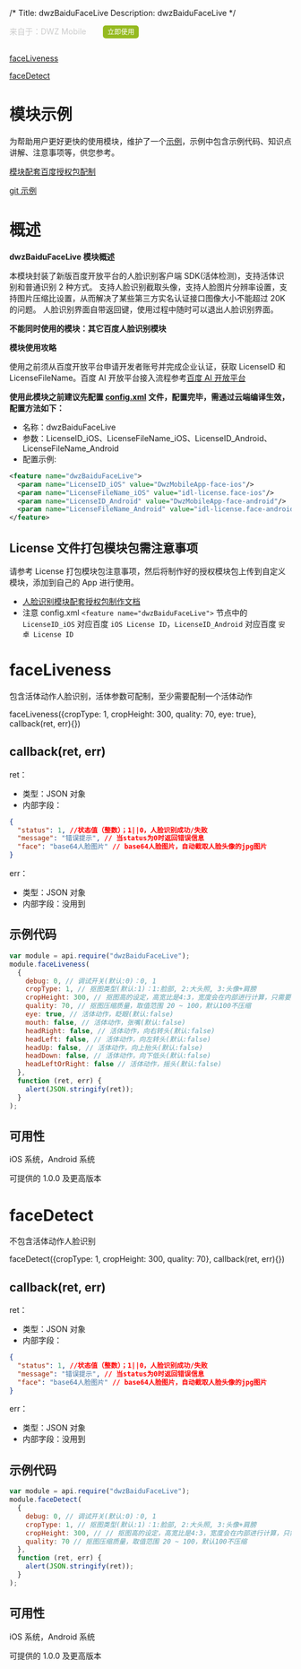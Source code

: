 ﻿/*
Title: dwzBaiduFaceLive
Description: dwzBaiduFaceLive
*/

<p style="color: #ccc; margin-bottom: 30px;">来自于：DWZ Mobile<a style="background-color: #95ba20; color:#fff; padding:4px 8px;border-radius:5px;margin-left:30px; margin-bottom:0px; font-size:12px;text-decoration:none;" target="_blank" href="//www.apicloud.com/mod_detail/dwzBaiduFaceLive">立即使用</a></p>

<div class="outline">

[faceLiveness](#a1)

[faceDetect](#a2)

</div>

# **模块示例**

为帮助用户更好更快的使用模块，维护了一个[示例](https://community.apicloud.com/bbs/forum.php?mod=viewthread&tid=169335)，示例中包含示例代码、知识点讲解、注意事项等，供您参考。

[模块配套百度授权包配制](http://dwzteam.gitee.io/dwz_mobile_doc_v1/#/doc/apicloud/dwzBaiduFaceLive)

[git 示例](https://gitee.com/dwzteam/dwz_mobile_app)

# **概述**

**dwzBaiduFaceLive 模块概述**

本模块封装了新版百度开放平台的人脸识别客户端 SDK(活体检测)，支持活体识别和普通识别 2 种方式。
支持人脸识别截取头像，支持人脸图片分辨率设置，支持图片压缩比设置，从而解决了某些第三方实名认证接口图像大小不能超过 20K 的问题。
人脸识别界面自带返回键，使用过程中随时可以退出人脸识别界面。

**不能同时使用的模块：其它百度人脸识别模块**

**模块使用攻略**

使用之前须从百度开放平台申请开发者账号并完成企业认证，获取 LicenseID 和 LicenseFileName。百度 AI 开放平台接入流程参考[百度 AI 开放平台](https://console.bce.baidu.com/ai/?_=1524383952610#/ai/face/overview/index)

**使用此模块之前建议先配置 [config.xml](/APICloud/技术专题/app-config-manual) 文件，配置完毕，需通过云端编译生效，配置方法如下：**

- 名称：dwzBaiduFaceLive
- 参数：LicenseID_iOS、LicenseFileName_iOS、LicenseID_Android、LicenseFileName_Android
- 配置示例:

```xml
<feature name="dwzBaiduFaceLive">
  <param name="LicenseID_iOS" value="DwzMobileApp-face-ios"/>
  <param name="LicenseFileName_iOS" value="idl-license.face-ios"/>
  <param name="LicenseID_Android" value="DwzMobileApp-face-android"/>
  <param name="LicenseFileName_Android" value="idl-license.face-android"/>
</feature>
```

## **License 文件打包模块包需注意事项**

请参考 License 打包模块包注意事项，然后将制作好的授权模块包上传到自定义模块，添加到自己的 App 进行使用。

- [人脸识别模块配套授权包制作文档](http://dwzteam.gitee.io/dwz_mobile_doc_v1/#/doc/apicloud/dwzBaiduFaceLive)
- 注意 config.xml `<feature name="dwzBaiduFaceLive">` 节点中的 `LicenseID_iOS` 对应百度 `iOS License ID`，`LicenseID_Android` 对应百度 `安卓 License ID`

<div id="a1"></div>

# **faceLiveness**

包含活体动作人脸识别，活体参数可配制，至少需要配制一个活体动作

faceLiveness({cropType: 1, cropHeight: 300, quality: 70, eye: true}, callback(ret, err){})

## callback(ret, err)

ret：

- 类型：JSON 对象
- 内部字段：

```json
{
  "status": 1, //状态值（整数）；1||0，人脸识别成功/失败
  "message": "错误提示", // 当status为0时返回错误信息
  "face": "base64人脸图片" // base64人脸图片，自动截取人脸头像的jpg图片
}
```

err：

- 类型：JSON 对象
- 内部字段：没用到

## 示例代码

```js
var module = api.require("dwzBaiduFaceLive");
module.faceLiveness(
  {
    debug: 0, // 调试开关(默认:0)：0, 1
    cropType: 1, // 抠图类型(默认:1)：1:脸部, 2:大头照, 3:头像+肩膀
    cropHeight: 300, // 抠图高的设定，高宽比是4:3，宽度会在内部进行计算，只需要传入高即可，取值范围50 ~ 1200，默认480
    quality: 70, // 抠图压缩质量，取值范围 20 ~ 100，默认100不压缩
    eye: true, // 活体动作，眨眼(默认:false)
    mouth: false, // 活体动作，张嘴(默认:false)
    headRight: false, // 活体动作，向右转头(默认:false)
    headLeft: false, // 活体动作，向左转头(默认:false)
    headUp: false, // 活体动作，向上抬头(默认:false)
    headDown: false, // 活体动作，向下低头(默认:false)
    headLeftOrRight: false // 活体动作，摇头(默认:false)
  },
  function (ret, err) {
    alert(JSON.stringify(ret));
  }
);
```

## 可用性

iOS 系统，Android 系统

可提供的 1.0.0 及更高版本

<div id="a2"></div>

# **faceDetect**

不包含活体动作人脸识别

faceDetect({cropType: 1, cropHeight: 300, quality: 70}, callback(ret, err){})

## callback(ret, err)

ret：

- 类型：JSON 对象
- 内部字段：

```json
{
  "status": 1, //状态值（整数）；1||0，人脸识别成功/失败
  "message": "错误提示", // 当status为0时返回错误信息
  "face": "base64人脸图片" // base64人脸图片，自动截取人脸头像的jpg图片
}
```

err：

- 类型：JSON 对象
- 内部字段：没用到

## 示例代码

```js
var module = api.require("dwzBaiduFaceLive");
module.faceDetect(
  {
    debug: 0, // 调试开关(默认:0)：0, 1
    cropType: 1, // 抠图类型(默认:1)：1:脸部, 2:大头照, 3:头像+肩膀
    cropHeight: 300, // // 抠图高的设定，高宽比是4:3，宽度会在内部进行计算，只需要传入高即可，取值范围50 ~ 1200，默认480
    quality: 70 // 抠图压缩质量，取值范围 20 ~ 100，默认100不压缩
  },
  function (ret, err) {
    alert(JSON.stringify(ret));
  }
);
```

## 可用性

iOS 系统，Android 系统

可提供的 1.0.0 及更高版本
